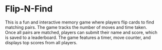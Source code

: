 # Flip-N-Find
This is a fun and interactive memory game where players flip cards to find matching pairs. The game tracks the number of moves and time taken. Once all pairs are matched, players can submit their name and score, which is saved to a leaderboard. The game features a timer, move counter, and displays top scores from all players.
